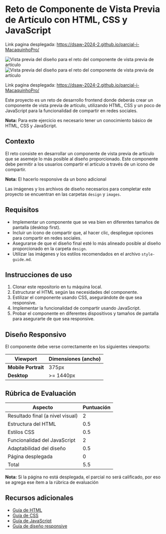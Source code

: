 # Reto de Componente de Vista Previa de Artículo con HTML, CSS y JavaScript

Link pagina desplegada: https://dsaw-2024-2.github.io/parcial-i-MacaquinhoPro/

![Vista previa del diseño para el reto del componente de vista previa de artículo](./design/desktop-preview.jpg)
![Vista previa del diseño para el reto del componente de vista previa de artículo](./design/desktop-active-state.jpg)

Link pagina desplegada: https://dsaw-2024-2.github.io/parcial-i-MacaquinhoPro/


Este proyecto es un reto de desarrollo frontend donde deberás crear un componente de vista previa de artículo, utilizando HTML, CSS y un poco de JavaScript para la funcionalidad de compartir en redes sociales.

**Nota:** Para este ejercicio es necesario tener un conocimiento básico de HTML, CSS y JavaScript.

## Contexto

El reto consiste en desarrollar un componente de vista previa de artículo que se asemeje lo más posible al diseño proporcionado. Este componente debe permitir a los usuarios compartir el artículo a través de un icono de compartir.

**Nota:** El hacerlo responsive da un bono adicional

Las imágenes y los archivos de diseño necesarios para completar este proyecto se encuentran en las carpetas `design` y `images`.

## Requisitos

- Implementar un componente que se vea bien en diferentes tamaños de pantalla (desktop first).
- Incluir un ícono de compartir que, al hacer clic, despliegue opciones para compartir en redes sociales.
- Asegurarse de que el diseño final esté lo más alineado posible al diseño proporcionado en la carpeta `design`.
- Utilizar las imágenes y los estilos recomendados en el archivo `style-guide.md`.

## Instrucciones de uso

1. Clonar este repositorio en tu máquina local.
2. Estructurar el HTML según las necesidades del componente.
3. Estilizar el componente usando CSS, asegurándote de que sea responsive.
4. Implementar la funcionalidad de compartir usando JavaScript.
5. Probar el componente en diferentes dispositivos y tamaños de pantalla para asegurarte de que sea responsive.

## Diseño Responsivo

El componente debe verse correctamente en los siguientes viewports:

| Viewport            | Dimensiones (ancho) |
| ------------------- | ------------------- |
| **Mobile Portrait** | 375px               |
| **Desktop**         | >= 1440px           |

## Rúbrica de Evaluación

| Aspecto                          | Puntuación |
| -------------------------------- | ---------- |
| Resultado final (a nivel visual) | 2          |
| Estructura del HTML              | 0.5        |
| Estilos CSS                      | 0.5        |
| Funcionalidad del JavaScript     | 2          |
| Adaptabilidad del diseño         | 0.5        |
| Página desplegada                | 0          |
| Total                            | 5.5        |

**Nota:** Si la página no está desplegada, el parcial no será calificado, por eso se agrega ese ítem a la rúbrica de evaluación

## Recursos adicionales

- [Guía de HTML](https://www.w3schools.com/html/)
- [Guía de CSS](https://www.w3schools.com/css/)
- [Guía de JavaScript](https://www.w3schools.com/js/)
- [Guía de diseño responsive](https://www.w3schools.com/html/html_responsive.asp)
